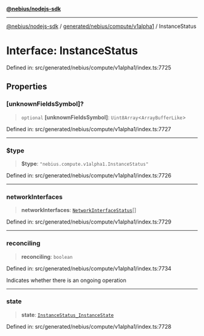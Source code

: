 [**@nebius/nodejs-sdk**](../../../../../README.md)

---

[@nebius/nodejs-sdk](../../../../../README.md) / [generated/nebius/compute/v1alpha1](../README.md) / InstanceStatus

# Interface: InstanceStatus

Defined in: src/generated/nebius/compute/v1alpha1/index.ts:7725

## Properties

### \[unknownFieldsSymbol\]?

> `optional` **\[unknownFieldsSymbol\]**: `Uint8Array`\<`ArrayBufferLike`\>

Defined in: src/generated/nebius/compute/v1alpha1/index.ts:7727

---

### $type

> **$type**: `"nebius.compute.v1alpha1.InstanceStatus"`

Defined in: src/generated/nebius/compute/v1alpha1/index.ts:7726

---

### networkInterfaces

> **networkInterfaces**: [`NetworkInterfaceStatus`](../../../vpc/v1alpha1/interfaces/NetworkInterfaceStatus.md)[]

Defined in: src/generated/nebius/compute/v1alpha1/index.ts:7729

---

### reconciling

> **reconciling**: `boolean`

Defined in: src/generated/nebius/compute/v1alpha1/index.ts:7734

Indicates whether there is an ongoing operation

---

### state

> **state**: [`InstanceStatus_InstanceState`](../type-aliases/InstanceStatus_InstanceState.md)

Defined in: src/generated/nebius/compute/v1alpha1/index.ts:7728
